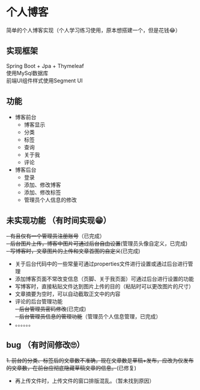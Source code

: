 # 个人博客
简单的个人博客实现（个人学习练习使用，原本想搭建一个，但是花钱😂）
## 实现框架
Spring Boot + Jpa + Thymeleaf  
使用MySql数据库  
前端UI组件样式使用Segment UI
 
## 功能
- 博客前台
    - 博客显示
    - 分类
    - 标签
    - 查询
    - 关于我
    - 评论
- 博客后台
    - 登录
    - 添加、修改博客
    - 添加、修改标签
    - 管理员个人信息的修改
    
## 未实现功能 （有时间实现😁）
~~- 有且仅有一个管理员注册账号~~（已完成）  
~~- 后台图片上传，博客中图片可通过后台自由设置~~(管理员头像自定义，已完成)  
~~- 写博客时，文章图片的上传和文章首图的自定义~~(已完成)   
- 关于后台代码中的一些常量可通过properties文件进行设置或通过后台进行管理
- 添加博客页面不常改变信息（页脚、关于我页面）可通过后台进行设置的功能
- 写博客时，直接粘贴文件达到图片上传的目的（粘贴时可以更改图片的尺寸）
- 文章摘要为空时，可以自动截取正文中的内容 
- 评论的后台管理功能  
~~- 后台管理员密码修改~~(已完成)  
~~- 后台管理员信息的管理功能~~（管理员个人信息管理，已完成）
- 。。。。。。

## bug （有时间修改🙄）
~~1. 前台的分类、标签后的文章数不准确，现在文章数是草稿+发布，应改为仅发布的文章数，在前台应彻底隐藏草稿文章的信息。~~(已修复)
- 再上传文件时，上传文件的窗口排版混乱。（暂未找到原因）
